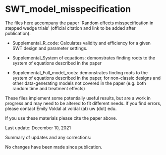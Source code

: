 # SWT_model_misspecification
The files here accompany the paper 'Random effects misspecification in stepped wedge trials' (official citation and link to be added after publication).  

* Supplemental_R_code: Calculates validity and efficiency for a given SWT design and parameter settings.  

* Supplemental_System of equations: demonstrates finding roots to the system of equations described in the paper

* Supplemental_Full_model_roots: demonstrates finding roots to the system of equations described in the paper, for non-classic designs and other data-generating models not covered in the paper (e.g. both random time and treatment effects)

These files implement some potentially useful results, but are a work in progress and may need to be altered to fit different needs.  If you find errors, please contact Emily Voldal at voldal (at) uw (dot) edu.

If you use these materials please cite the paper above.

Last update: December 10, 2021

Summary of updates and any corrections:

No changes have been made since publication.
